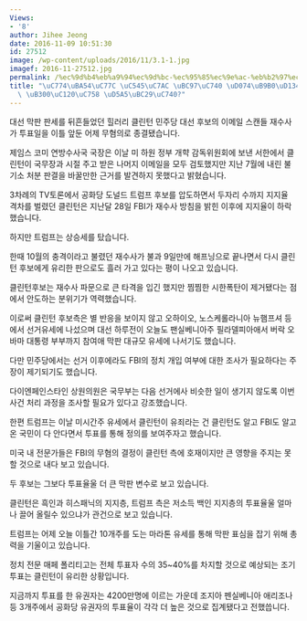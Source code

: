 ```yaml
---
Views:
- '8'
author: Jihee Jeong
date: 2016-11-09 10:51:30
id: 27512
image: /wp-content/uploads/2016/11/3.1-1.jpg
imagef: 2016-11-27512.jpg
permalink: /%ec%9d%b4%eb%a9%94%ec%9d%bc-%ec%95%85%ec%9e%ac-%eb%b2%97%ec%9d%80-%ed%81%b4%eb%a6%b0%ed%84%b4-%ea%b3%bc%ec%97%b0-%eb%8c%80%ec%84%a0%ec%9d%98-%ed%96%a5%eb%b0%a9%ec%9d%80/
title: "\uC774\uBA54\uC77C \uC545\uC7AC \uBC97\uC740 \uD074\uB9B0\uD134, \uACFC\uC5F0\
  \ \uB300\uC120\uC758 \uD5A5\uBC29\uC740?"
---
```


대선 막판 판세를 뒤흔들었던 힐러리 클린턴 민주당 대선 후보의 이메일 스캔들 재수사가 투표일을 이틀 앞둔 어제 무혐의로 종결됐습니다.

제임스 코미 연방수사국 국장은 이날 미 하원 정부 개햑 감독위원회에 보낸 서한에서 클린턴이 국무장과 시절 주고 받은 나머지 이메일을 모두 검토했지만 지난 7월에 내린 불기소 처분 판결을 바꿀만한 근거를 발견하지 못했다고 밝혔습니다.

3차례의 TV토론에서 공화당 도널드 트럼프 후보를 압도하면서 두자리 수까지 지지율 격차를 벌렸던 클린턴은 지난달 28일 FBI가 재수사 방침을 밝힌 이후에 지지율이 하락했습니다.

하지만 트럼프는 상승세를 탔습니다.

한때 10월의 충격이라고 불렸던 재수사가 불과 9일만에 해프닝으로 끝나면서 다시 클린턴 후보에게 유리한 판으로도 흘러 가고 있다는 평이 나오고 있습니다.

클린턴후보는 재수사 파문으로 큰 타격을 입긴 했지만 찜찜한 시한폭탄이 제거됐다는 점에서 안도하는 분위기가 역력했습니다.

이로써 클린턴 후보측은 별 반응을 보이지 않고 오하이오, 노스케롤라니아 뉴햄프셔 등에서 선거유세에 나섰으며 대선 하루전이 오늘도 팬실베니아주 필라델피아애서 버락 오바마 대통령 부부까지 참여애 막판 대규모 유세에 나서기도 했습니다.

다만 민주당에서는 선거 이후에라도 FBI의 정치 개입 여부에 대한 조사가 필요하다는 주장이 제기되기도 했습니다.

다이엔페인스타인 상원의원은 국무부는 다음 선거에사 비슷한 일이 생기지 않도록 이번 사건 처리 과정을 조사할 필요가 있다고 강조했습니다.

한편 트럼프는 이날 미시간주 유세에서 클린턴이 유죄라는 건 클린턴도 알고 FBI도 알고 온 국민이 다 안다면서 투표를 통해 정의를 보여주자고 했습니다.

미국 내 전문가들은 FBI의 무혐의 결정이 클린턴 측에 호재이지만 큰 영향을 주지는 못할 것으로 내다 보고 있습니다.

두 후보는 그보다 투표율울 더 큰 막판 변수로 보고 있습니다.

클린턴은 흑인과 히스패닉의 지지층, 트럼프 측은 저소득 백인 지지층의 투표율울 얼마나 끌어 올릴수 있으냐가 관건으로 보고 있습니다.

트럼프는 어제 오늘 이틀간 10개주를 도는 마라톤 유세를 통해 막판 표심을 잡기 위해 총력을 기울이고 있습니다.

정치 전문 매페 폴리티고는 전체 투표자 수의 35~40%를 차지할 것으로 예상되는 조기 투표는 클린턴이 유리한 상황입니다.

지금까지 투표를 한 유권자는 4200만명에 이르는 가운데 조지아 펜실베니아 애리조나 등 3개주에서 공화당 유권자의 투표율이 각각 더 높은 것으로 집계됐다고 전했씁니다.